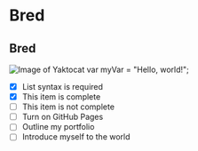 # Bred
## Bred
![Image of Yaktocat](https://octodex.github.com/images/yaktocat.png)
var myVar = "Hello, world!";
- [x] List syntax is required
- [x] This item is complete
- [ ] This item is not complete
- [ ] Turn on GitHub Pages
- [ ] Outline my portfolio
- [ ] Introduce myself to the world
